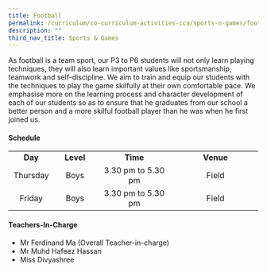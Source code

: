 ```yaml
---
title: Football
permalink: /curriculum/co-curriculum-activities-cca/sports-n-games/football/
description: ""
third_nav_title: Sports & Games
---
```

<p>As football is a team sport, our P3 to P6 students will not only learn playing techniques, they will also learn important values like sportsmanship, teamwork and self-discipline. We aim to&nbsp;train and equip our students with the techniques to play the game skilfully at their own comfortable pace. We emphasise more on the learning process and character development of each of our students so as to ensure that he graduates from our school a better person and a more skilful football player than he was when he first joined us.</p>
<h4><strong>Schedule</strong></h4>
<table>
<tbody>
<tr>
<td style="text-align: center;" width="76"><strong>Day</strong></td>
<td style="text-align: center;" width="68"><strong>Level</strong></td>
<td style="text-align: center;" width="139"><strong>Time</strong></td>
<td style="text-align: center;" width="156"><strong>Venue</strong></td>
</tr>
<tr>
<td style="text-align: center;" width="76">Thursday</td>
<td style="text-align: center;" width="68">Boys</td>
<td style="text-align: center;" width="139">3.30 pm to 5.30 pm</td>
<td style="text-align: center;" width="156">Field</td>
</tr>
<tr>
<td style="text-align: center;" width="76">Friday</td>
<td style="text-align: center;" width="68">Boys</td>
<td style="text-align: center;" width="139">3.30 pm to 5.30 pm</td>
<td style="text-align: center;" width="156">Field</td>
</tr>
</tbody>
</table>
<h4><strong>Teachers-In-Charge</strong></h4>
<ul>
<li>Mr Ferdinand Ma (Overall Teacher-in-charge)</li>
<li>Mr Muhd Hafeez Hassan</li>
<li>Miss Divyashree</li>
</ul>